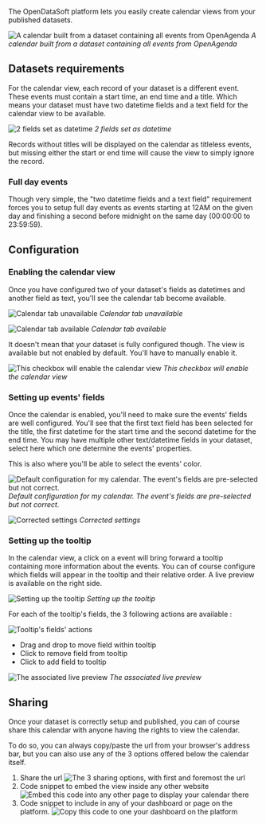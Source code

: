 The OpenDataSoft platform lets you easily create calendar views from your published datasets.

![A calendar built from a dataset containing all events from OpenAgenda](calendar_result_en.png)
_A calendar built from a dataset containing all events from OpenAgenda_

## Datasets requirements

For the calendar view, each record of your dataset is a different event. These events must contain a start time, an end time and a title. Which means your dataset must have two datetime fields and a text field for the calendar view to be available.

![2 fields set as datetime](calendar_processing_settings_en.png)
_2 fields set as datetime_

Records without titles will be displayed on the calendar as titleless events, but missing either the start or end time will cause the view to simply ignore the record.

### Full day events

Though very simple, the "two datetime fields and a text field" requirement forces you to setup full day events as events starting at 12AM on the given day and finishing a second before midnight on the same day (00:00:00 to 23:59:59).

## Configuration

### Enabling the calendar view

Once you have configured two of your dataset's fields as datetimes and another field as text, you'll see the calendar tab become available.

![Calendar tab unavailable](calendar_tab_unavailable_en.png)
_Calendar tab unavailable_

![Calendar tab available](calendar_tab_available_en.png)
_Calendar tab available_

It doesn't mean that your dataset is fully configured though. The view is available but not enabled by default. You'll have to manually enable it.

![This checkbox will enable the calendar view](calendar_checkbox_en.png)
_This checkbox will enable the calendar view_

### Setting up events' fields

Once the calendar is enabled, you'll need to make sure the events' fields are well configured. You'll see that the first text field has been selected for the title, the first datetime for the start time and the second datetime for the end time. You may have multiple other text/datetime fields in your dataset, select here which one determine the events' properties.

This is also where you'll be able to select the events' color.

![Default configuration for my calendar. The event's fields are pre-selected but not correct.](calendar_event_default_settings_en.png)
_Default configuration for my calendar. The event's fields are pre-selected but not correct._

![Corrected settings](calendar_event_settings_en.png)
_Corrected settings_

### Setting up the tooltip

In the calendar view, a click on a event will bring forward a tooltip containing more information about the events. You can of course configure which fields will appear in the tooltip and their relative order. A live preview is available on the right side.

![Setting up the tooltip](calendar_tooltip_settings_en.png)
_Setting up the tooltip_

For each of the tooltip's fields, the 3 following actions are available :

![Tooltip's fields' actions](calendar_tooltip_actions.png)

* Drag and drop to move field within tooltip
* Click to remove field from tooltip
* Click to add field to tooltip

![The associated live preview](calendar_tooltip_preview_en.png)
_The associated live preview_

## Sharing

Once your dataset is correctly setup and published, you can of course share this calendar with anyone having the rights to view the calendar.

To do so, you can always copy/paste the url from your browser's address bar, but you can also use any of the 3 options offered below the calendar itself.

1. Share the url
![The 3 sharing options, with first and foremost the url](calendar_share_en.png)
2. Code snippet to embed the view inside any other website
![Embed this code into any other page to display your calendar there](calendar_embed_en.png)
3. Code snippet to include in any of your dashboard or page on the platform.
![Copy this code to one your dashboard on the platform](calendar_widget_en.png)
